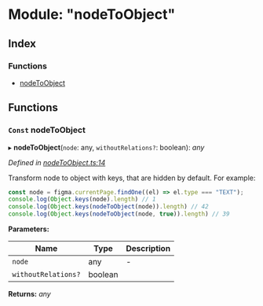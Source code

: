 
# Module: "nodeToObject"

## Index

### Functions

* [nodeToObject](_nodetoobject_.md#const-nodetoobject)

## Functions

### `Const` nodeToObject

▸ **nodeToObject**(`node`: any, `withoutRelations?`: boolean): *any*

*Defined in [nodeToObject.ts:14](https://github.com/figma-plugin-helper-functions/figma-plugin-helpers/blob/c5d7d3c/src/helpers/nodeToObject.ts#L14)*

Transform node to object with keys, that are hidden by default.
For example:
```ts
const node = figma.currentPage.findOne((el) => el.type === "TEXT");
console.log(Object.keys(node).length) // 1
console.log(Object.keys(nodeToObject(node)).length) // 42
console.log(Object.keys(nodeToObject(node, true)).length) // 39
```

**Parameters:**

Name | Type | Description |
------ | ------ | ------ |
`node` | any | - |
`withoutRelations?` | boolean |   |

**Returns:** *any*
